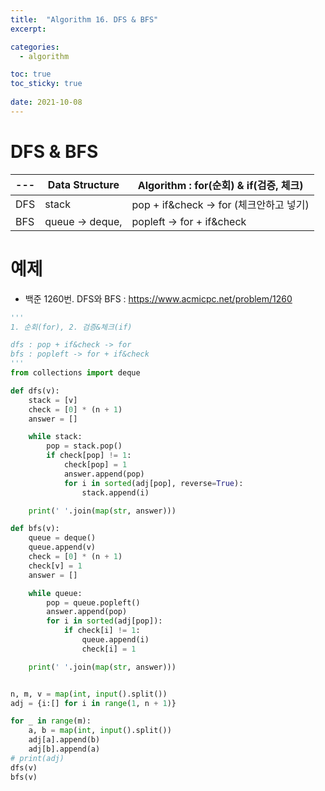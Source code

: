 ```yaml
---
title:  "Algorithm 16. DFS & BFS"
excerpt:

categories:
  - algorithm

toc: true
toc_sticky: true
 
date: 2021-10-08
---
```


# DFS & BFS

| ---  | Data Structure  | Algorithm : for(순회) & if(검증, 체크)  |
| ---- | --------------- | --------------------------------------- |
| DFS  | stack           | pop + if&check -> for (체크안하고 넣기) |
| BFS  | queue -> deque, | popleft -> for + if&check               |

# 예제

* 백준 1260번. DFS와 BFS : https://www.acmicpc.net/problem/1260

```python
'''
1. 순회(for), 2. 검증&체크(if)

dfs : pop + if&check -> for
bfs : popleft -> for + if&check
'''
from collections import deque

def dfs(v):
    stack = [v]
    check = [0] * (n + 1)
    answer = []

    while stack:
        pop = stack.pop()
        if check[pop] != 1:
            check[pop] = 1
            answer.append(pop)
            for i in sorted(adj[pop], reverse=True):
                stack.append(i)

    print(' '.join(map(str, answer)))

def bfs(v):
    queue = deque()
    queue.append(v)
    check = [0] * (n + 1)
    check[v] = 1
    answer = []

    while queue:
        pop = queue.popleft()
        answer.append(pop)
        for i in sorted(adj[pop]):
            if check[i] != 1:
                queue.append(i)
                check[i] = 1

    print(' '.join(map(str, answer)))


n, m, v = map(int, input().split())
adj = {i:[] for i in range(1, n + 1)}

for _ in range(m):
    a, b = map(int, input().split())
    adj[a].append(b)
    adj[b].append(a)
# print(adj)
dfs(v)
bfs(v)
```

